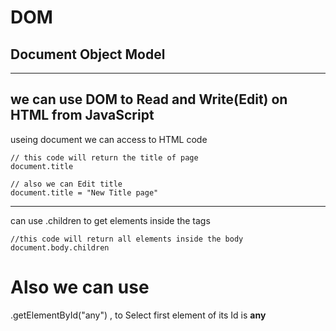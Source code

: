 # DOM
## Document Object Model
---
we can use DOM to Read and Write(Edit) on HTML from JavaScript
---
useing document we can access to HTML code 
```
// this code will return the title of page
document.title

// also we can Edit title
document.title = "New Title page"
```
---
can use .children to get elements inside the tags
```Ex:
//this code will return all elements inside the body
document.body.children
```
# **Also we can use**
.getElementById("any") , to Select first element of its Id is **any**

